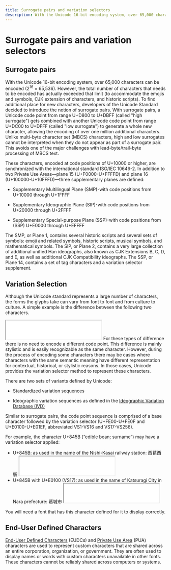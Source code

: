 ```yaml
---
title: Surrogate pairs and variation selectors
description: With the Unicode 16-bit encoding system, over 65,000 characters can be encoded 
---
```


# Surrogate pairs and variation selectors

## Surrogate pairs

With the Unicode 16-bit encoding system, over 65,000 characters can be encoded (2<sup>16</sup> = 65,536).
However, the total number of characters that needs to be encoded has actually exceeded that limit (to accommodate the emojis and symbols, CJK extension of characters, and historic scripts).
To find additional place for new characters, developers of the Unicode Standard decided to introduce the notion of surrogate pairs.
With surrogate pairs, a Unicode code point from range U+D800 to U+DBFF (called "high surrogate") gets combined with another Unicode code point from range U+DC00 to U+DFFF (called "low surrogate") to generate a whole new character, allowing the encoding of over one million additional characters.
Unlike multi-byte character set (MBCS) characters, high and low surrogates cannot be interpreted when they do not appear as part of a surrogate pair.
This avoids one of the major challenges with lead-byte/trail-byte processing of MBCS text.

These characters, encoded at code positions of U+10000 or higher, are synchronized with the international standard ISO/IEC 10646-2.
In addition to two Private Use Areas—plane 15 (U+F0000-U+FFFFD) and plane 16 (U+100000-U+10FFFD)—three supplementary planes are defined:

- Supplementary Multilingual Plane (SMP)-with code positions from U+10000 through U+1FFFF

- Supplementary Ideographic Plane (SIP)-with code positions from U+20000 through U+2FFFF

- Supplementary Special-purpose Plane (SSP)-with code positions from (SSP) U+E0000 through U+EFFFF

The SMP, or Plane 1, contains several historic scripts and several sets of symbols: emoji and related symbols, historic scripts, musical symbols, and mathematical symbols. The SIP, or Plane 2, contains a very large collection of additional unified Han ideographs, also known as CJK Extensions B, C, D, and E, as well as additional CJK Compatibility ideographs. The SSP, or Plane 14, contains a set of tag characters and a variation selector supplement.

## Variation Selection

Although the Unicode standard represents a large number of characters, the forms the glyphs take can vary from font to font and from culture to culture. A simple example is the difference between the following two characters.
<iframe src="char0041.html" height="60"></iframe>
For these types of difference there is no need to encode a different code point. This difference is mainly stylistic and is easily recognizable as the same character. However, during the process of encoding some characters there may be cases where characters with the same semantic meaning have different representation for contextual, historical, or stylistic reasons. In those cases, Unicode provides the variation selector method to represent these characters.

There are two sets of variants defined by Unicode:

- Standardized variation sequences

- Ideographic variation sequences as defined in the [Ideographic Variation Database (IVD)](http://www.unicode.org/ivd/)

Similar to surrogate pairs, the code point sequence is comprised of a base character followed by the variation selector (U+FE00-U+FE0F and U+E0100-U+E01EF, abbreviated VS1-VS16 and VS17-VS256).

For example, the character U+845B (“edible bean; surname”) may have a variation selector applied:
- U+845B: as used in the name of the Nishi-Kasai railway station: <span lang="ja">&#x897F;&#x845B;&#x897F;&#x99C5;</span>
  <iframe src="char845B.html" height="60"></iframe>
- U+845B with U+E0100 (VS17): as used in the name of Katsuragi City in Nara prefecture: <span lang="ja">&#x845B;&#xE0100;&#x57CE;&#x5E02;</span>
  <iframe src="char845BVS17.html" height="60"></iframe>

You will need a font that has this character defined for it to display correctly.

## End-User Defined Characters

[End-User Defined Characters](https://msdn.microsoft.com/library/dd317802(v=vs.85).aspx) (EUDCs) and
[Private Use Area](https://msdn.microsoft.com/library/dd317802(v=vs.85).aspx) (PUA) characters are used to represent custom characters that are shared across an entire corporation, organization, or government.
They are often used to display names or words with custom characters unavailable in other fonts.
These characters cannot be reliably shared across computers or systems.
